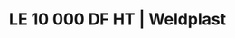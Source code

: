 ---
Link: "file:/Users/vinayakpatel/Downloads/www.weldplast.cz/le-10-000-df-ht"
product_name: "LE 10 000 DF HT3 x 400 V / 15 kW, bez elektroniky"
product_id: "Obj. číslo:116.056"
title: "LE 10 000 DF HT | Weldplast"
product_desc: "Kompaktní ohřívače vzduchu s dvojitou přírubou Leister LE 5000 / 10000 DF jsou vhodné pro zabudování do systémů rozvodů vzduchu. Teplota vstupního vzduchu může být až 160 °C. Předehřátý vzduch lze znovu použít a ušetřit tak energii. Řada DF HT pro teploty vzduchu nad 600 °C a řada DF-C pro požadvky na bezemisní ohřevy.Kompaktní, snadno integrovatelnéVhodné pro recyklaci vzduchuBez integrované výkonové elektronikyVolitelně výkonový regulátor DSE nebo teplotní regulátor KSR DIGITAL"
product_specs: "Značka konformity, Třída ochrany I, NapětíV~3 x 400, PříkonW15 000, FrekvenceHz50 / 60, Max. teplota°C900, Průtok vzduchul/min800, Statický tlakPa1, Úroveň hlučnosti LpAdB< 70, Hmotnostkg4,0, Max. vstupní teplota vzduchu°C150"
product_downloads: "LE 10000 DF/DF-R - produktový list																								stáhnout																								, LE DF- manuál SK																								stáhnout																								, LE DF - manuál CZ																								stáhnout																								, TECHNOLOGIE HORKÉHO VZDUCHU - katalog																								stáhnout																								, Přechod z LE na LHS																								stáhnout																								"
href: "https://www.weldplast.cz/files/le-10000-df-df-r-produktovy-list.pdf, https://www.weldplast.cz/files/le-10000-df-df-r-produktovy-list.pdf, https://www.weldplast.cz/files/le5000-10000-df-sk.pdf, https://www.weldplast.cz/files/le5000-10000-df-sk.pdf, https://www.weldplast.cz/files/le5000-10000-df-cz.pdf, https://www.weldplast.cz/files/le5000-10000-df-cz.pdf, https://www.weldplast.cz/files/katalog-ph-web.pdf, https://www.weldplast.cz/files/katalog-ph-web.pdf, https://www.weldplast.cz/files/prechod-z-le-na-lhs.pdf, https://www.weldplast.cz/files/prechod-z-le-na-lhs.pdf"
accessories: "Adaptér Ø 92 (vnitřní) na Ø 62 (vnější)Adaptér Ø 90 (vnitřní) na Ø 60 (vnější)Příruba LE 10000 DF (Ø 121.5/89.5 mm x 3 mm), výstupPříruba LE 10000 DF (Ø 93 mm), výstupPříruba LE 10000 DF (Ø 91 mm), vstupPodložka klingerit HT 10000 DF, vstupPodložka klingerit HT 5000 DF, výstup, LE 10 000 DF3 x 400 V / 17 kW, bez elektronikyLE 10 000 DF3 x 400 V / 5.5 kW, bez elektronikyLE 10 000 DF3 x 400 V / 11 kW"
similar_products: "LE 10 000 DF3 x 400 V / 17 kW, bez elektronikyLE 10 000 DF3 x 400 V / 5.5 kW, bez elektronikyLE 10 000 DF3 x 400 V / 11 kW"
---